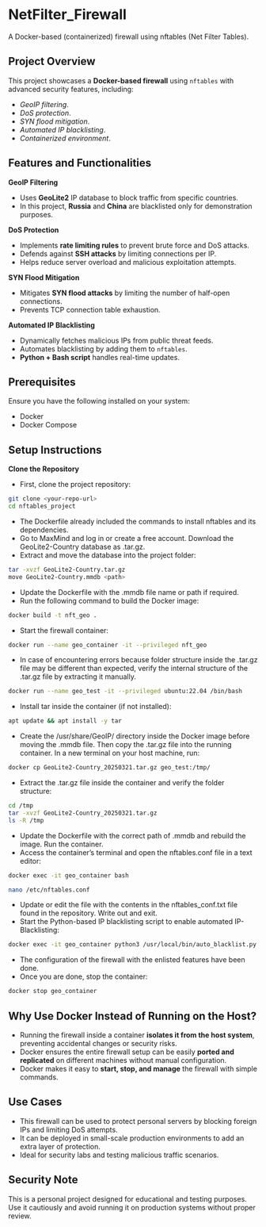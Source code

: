 # NetFilter_Firewall
A Docker-based (containerized) firewall using nftables (Net Filter Tables).

## Project Overview
This project showcases a **Docker-based firewall** using `nftables` with advanced security features, including:
- *GeoIP filtering*.
- *DoS protection*.
- *SYN flood mitigation*.
- *Automated IP blacklisting*.  
- *Containerized environment*.


## Features and Functionalities
**GeoIP Filtering**
- Uses **GeoLite2** IP database to block traffic from specific countries.  
- In this project, **Russia** and **China** are blacklisted only for demonstration purposes.

**DoS Protection**
- Implements **rate limiting rules** to prevent brute force and DoS attacks.  
- Defends against **SSH attacks** by limiting connections per IP.  
- Helps reduce server overload and malicious exploitation attempts.

**SYN Flood Mitigation**
- Mitigates **SYN flood attacks** by limiting the number of half-open connections.  
- Prevents TCP connection table exhaustion.

**Automated IP Blacklisting**
- Dynamically fetches malicious IPs from public threat feeds.  
- Automates blacklisting by adding them to `nftables`.  
- **Python + Bash script** handles real-time updates.

## Prerequisites
Ensure you have the following installed on your system:
- Docker
- Docker Compose


## Setup Instructions
**Clone the Repository**
- First, clone the project repository:
```bash
git clone <your-repo-url>
cd nftables_project
```
- The Dockerfile already included the commands to install nftables and its dependencies.
- Go to MaxMind and log in or create a free account. Download the GeoLite2-Country database as .tar.gz.
- Extract and move the database into the project folder:
```bash
tar -xvzf GeoLite2-Country.tar.gz
move GeoLite2-Country.mmdb <path>
```
- Update the Dockerfile with the .mmdb file name or path if required.
- Run the following command to build the Docker image:
```bash
docker build -t nft_geo .
```
- Start the firewall container:
```bash
docker run --name geo_container -it --privileged nft_geo
```
- In case of encountering errors because folder structure inside the .tar.gz file may be different than expected, verify the internal structure of the .tar.gz file by extracting it manually. 
```bash
docker run --name geo_test -it --privileged ubuntu:22.04 /bin/bash
```

- Install tar inside the container (if not installed):
```bash
apt update && apt install -y tar
```
- Create the /usr/share/GeoIP/ directory inside the Docker image before moving the .mmdb file. Then copy the .tar.gz file into the running container. In a new terminal on your host machine, run:
```bash
docker cp GeoLite2-Country_20250321.tar.gz geo_test:/tmp/
```

- Extract the .tar.gz file inside the container and verify the folder structure:
```bash
cd /tmp
tar -xvzf GeoLite2-Country_20250321.tar.gz
ls -R /tmp
```
- Update the Dockerfile with the correct path of .mmdb and rebuild the image. Run the container.
- Access the container’s terminal and open the nftables.conf file in a text editor:
```bash
docker exec -it geo_container bash
```
```bash
nano /etc/nftables.conf
```
- Update or edit the file with the contents in the nftables_conf.txt file found in the repository. Write out and exit.
- Start the Python-based IP blacklisting script to enable automated IP-Blacklisting:
```bash
docker exec -it geo_container python3 /usr/local/bin/auto_blacklist.py
```
- The configuration of the firewall with the enlisted features have been done.
- Once you are done, stop the container:
```bash
docker stop geo_container
```



## Why Use Docker Instead of Running on the Host?
- Running the firewall inside a container **isolates it from the host system**, preventing accidental changes or security risks.
- Docker ensures the entire firewall setup can be easily **ported and replicated** on different machines without manual configuration.
- Docker makes it easy to **start, stop, and manage** the firewall with simple commands.  


## Use Cases
- This firewall can be used to protect personal servers by blocking foreign IPs and limiting DoS attempts.
- It can be deployed in small-scale production environments to add an extra layer of protection.
- Ideal for security labs and testing malicious traffic scenarios.


## Security Note
This is a personal project designed for educational and testing purposes. Use it cautiously and avoid running it on production systems without proper review.



